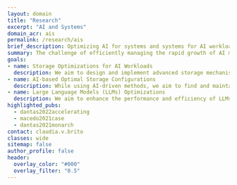 ```yaml
---
layout: domain
title: "Research"
excerpt: "AI and Systems"
domain_acr: ais
permalink: /research/ais
brief_description: Optimizing AI for systems and systems for AI workloads has become one of the most enticing routes for research as models and data grow and storage configurations may be suboptimal.  DSR focuses on optimizing and improving systems for AI workloads while finding optimal configurations under volatile workloads.
summary: The challenge of efficiently managing the rapid growth of AI models and data, alongside volatile workloads, emphasizes the need for advanced storage solutions.<br><br>To address this, our research focuses on three main areas. First, we aim to design novel storage optimizations tailored for AI workloads, improving the handling of large and complex datasets. Second, we strive to identify optimal storage configurations by leveraging AI techniques, enhancing storage efficiency and security. Third, we focus on optimizing large language models (LLMs) within heterogeneous hierarchies to ensure efficient operation across complex and modern computing environments.<br><br>These research lines are crucial for advancing AI system capabilities amidst increasing demands and complexity.
goals:
- name: Storage Optimizations for AI Workloads
  description: We aim to design and implement advanced storage mechanisms specifically tailored for AI workloads to handle large and complex datasets more effectively. By assessing bottlenecks in existing storage systems when handling AI workloads, we develop algorithms that optimize data placement, access patterns, and retrieval processes for AI applications.
- name: AI-based Optimal Storage Configurations
  description: While using AI-driven methods, we aim to find and maintain optimal storage configurations, ensuring efficient data management and security by offering self-tuning storage solutions. Our goal is to create adaptive storage systems that can dynamically reconfigure based on workload characteristics and performance metrics to enhance storage efficiency and data integrity.
- name: Large Language Models (LLMs) Optimizations
  description: We aim to enhance the performance and efficiency of LLMs operating in diverse and complex computing environments. By analyzing the interaction between LLMs, different levels of storage hierarchies, and CPU-GPU data and model transfer, we aim to develop techniques to optimize memory usage, data transfer, and processing speed for LLMs.
highlighted_pubs:
  - dantas2022accelerating
  - macedo2021case
  - dantas2021monarch
contact: claudia.v.brito
classes: wide
sitemap: false
author_profile: false
header:
  overlay_color: "#000"
  overlay_filter: "0.5"
---
```


